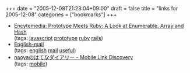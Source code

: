 +++
date = "2005-12-08T21:23:04+09:00"
draft = false
title = "links for 2005-12-08"
categories = ["bookmarks"]
+++

<ul>
	<li>
		<div><a href="http://encytemedia.com/blog/articles/2005/12/07/prototype-meets-ruby-a-look-at-enumerable-array-and-hash">Encytemedia: Prototype Meets Ruby: A Look at Enumerable, Array and Hash</a></div>
		<div>(tags: <a href="http://del.icio.us/nobu666/javascript">javascript</a> <a href="http://del.icio.us/nobu666/prototype">prototype</a> <a href="http://del.icio.us/nobu666/ruby">ruby</a> <a href="http://del.icio.us/nobu666/rails">rails</a>)</div>
	</li>
	<li>
		<div><a href="http://xenakis.hp.infoseek.co.jp/english/mail/exp1.html">English-mail</a></div>
		<div>(tags: <a href="http://del.icio.us/nobu666/english">english</a> <a href="http://del.icio.us/nobu666/mail">mail</a> <a href="http://del.icio.us/nobu666/useful">useful</a>)</div>
	</li>
	<li>
		<div><a href="http://d.hatena.ne.jp/naoya/20051208/1134012000">naoyaのはてなダイアリー - Mobile Link Discovery</a></div>
		<div>(tags: <a href="http://del.icio.us/nobu666/mobile">mobile</a>)</div>
	</li>
</ul>
